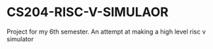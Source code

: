 # CS204-RISC-V-SIMULAOR
Project for my 6th semester. An attempt at making a high level  risc v simulator
